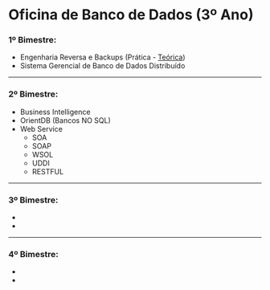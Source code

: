 # Oficina de Banco de Dados (3º Ano)

### 1º Bimestre:
* Engenharia Reversa e Backups (Prática - [Teórica](https://github.com/eduschadesoares/oficinaDeBanco/blob/master/Apresenta%C3%A7%C3%B5es%20Te%C3%B3ricas/Engenharia%20Reversa%20e%20Backups.pdf))
* Sistema Gerencial de Banco de Dados Distribuído

-----

### 2º Bimestre:
* Business Intelligence
* OrientDB (Bancos NO SQL)
* Web Service
  - SOA
  - SOAP
  - WSOL
  - UDDI
  - RESTFUL
  
-----

### 3º Bimestre:
*
*

-----

### 4º Bimestre:
*
*
